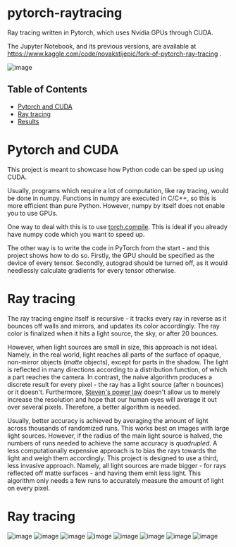 # pytorch-raytracing
Ray tracing written in Pytorch, which uses Nvidia GPUs through CUDA.

The Jupyter Notebook, and its previous versions, are available at https://www.kaggle.com/code/novakstijepic/fork-of-pytorch-ray-tracing .

![image](./__results___29_1.png)

## Table of Contents
* [Pytorch and CUDA](#chapter1)
* [Ray tracing](#chapter2)
* [Results](#chapter3)

# Pytorch and CUDA <a class="anchor" id="chapter1"></a>

This project is meant to showcase how Python code can be sped up using CUDA. 

Usually, programs which require a lot of computation, like ray tracing, would be done in numpy. Functions in numpy are executed in C/C++, so this is more efficient than pure Python. However, numpy by itself does not enable you to use GPUs.

One way to deal with this is to use [torch.compile](https://pytorch.org/blog/compiling-numpy-code/). This is ideal if you already have numpy code which you want to speed up.

The other way is to write the code in PyTorch from the start - and this project shows how to do so. Firstly, the GPU should be specified as the device of every tensor. Secondly, autograd should be turned off, as it would needlessly calculate gradients for every tensor otherwise.

# Ray tracing <a id="chapter2"></a>

The ray tracing engine itself is recursive - it tracks every ray in reverse as it bounces off walls and mirrors, and updates its color accordingly. The ray color is finalized when it hits a light source, the sky, or after 20 bounces.

However, when light sources are small in size, this approach is not ideal. Namely, in the real world, light reaches all parts of the surface of opaque, non-mirror objects (_matte_ objects), except for parts in the shadow. The light is reflected in many directions according to a distribution function, of which a part reaches the camera. In contrast, the naive algorithm produces a discrete result for every pixel - the ray has a light source (after n bounces) or it doesn't. Furthermore, [Steven's power law](https://en.wikipedia.org/wiki/Stevens%27s_power_law) doesn't allow us to merely increase the resolution and hope that our human eyes will average it out over several pixels. Therefore, a better algorithm is needed.

Usually, better accuracy is achieved by averaging the amount of light across thousands of randomized runs. This works best on images with large light sources. However, if the radius of the main  light source is halved, the numbers of runs needed to achieve the same accuracy is _quadrupled_. A less computationally expensive approach is to bias the rays towards the light and weigh them accordingly. This project is designed to use a third, less invasive approach. Namely, all light sources are made bigger - for rays reflected off matte surfaces - and having them emit less light. This algorithm only needs a few runs to accurately measure the amount of light on every pixel.

# Ray tracing <a id="chapter3"></a>

![image](./__results___37_1.png)
![image](./__results___37_2.png)
![image](./__results___37_3.png)
![image](./__results___37_4.png)
![image](./__results___37_5.png)
![image](./__results___37_6.png)
![image](./__results___37_14.png)
![image](./__results___37_15.png)

